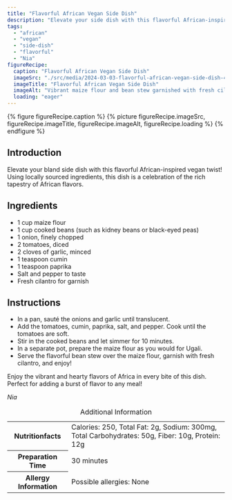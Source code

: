 ```yaml
---
title: "Flavorful African Vegan Side Dish"
description: "Elevate your side dish with this flavorful African-inspired vegan recipe. A celebration of African flavors using locally sourced ingredients."
tags:
  - "african"
  - "vegan"
  - "side-dish"
  - "flavorful"
  - "Nia"
figureRecipe: 
  caption: "Flavorful African Vegan Side Dish"
  imageSrc: "./src/media/2024-03-03-flavorful-african-vegan-side-dish-4635.png"
  imageTitle: "Flavorful African Vegan Side Dish"
  imageAlt: "Vibrant maize flour and bean stew garnished with fresh cilantro on a minimalist table setting, showcasing African-inspired vegan side dish"
  loading: "eager"
---
```


{% figure figureRecipe.caption %}
{% picture figureRecipe.imageSrc, figureRecipe.imageTitle, figureRecipe.imageAlt, figureRecipe.loading %}
{% endfigure %}

## Introduction

Elevate your bland side dish with this flavorful African-inspired vegan twist! Using locally sourced ingredients, this dish is a celebration of the rich tapestry of African flavors.

## Ingredients

* 1 cup maize flour
* 1 cup cooked beans (such as kidney beans or black-eyed peas)
* 1 onion, finely chopped
* 2 tomatoes, diced
* 2 cloves of garlic, minced
* 1 teaspoon cumin
* 1 teaspoon paprika
* Salt and pepper to taste
* Fresh cilantro for garnish

## Instructions

* In a pan, sauté the onions and garlic until translucent.
* Add the tomatoes, cumin, paprika, salt, and pepper. Cook until the tomatoes are soft.
* Stir in the cooked beans and let simmer for 10 minutes.
* In a separate pot, prepare the maize flour as you would for Ugali.
* Serve the flavorful bean stew over the maize flour, garnish with fresh cilantro, and enjoy!

Enjoy the vibrant and hearty flavors of Africa in every bite of this dish. Perfect for adding a burst of flavor to any meal!

*Nia*

<table><caption class='sr-only'>Additional Information</caption><tr><th>Nutritionfacts</th><td>Calories: 250, Total Fat: 2g, Sodium: 300mg, Total Carbohydrates: 50g, Fiber: 10g, Protein: 12g&nbsp;</td></tr><tr><th>Preparation Time</th><td>30 minutes&nbsp;</td></tr><tr><th>Allergy Information</th><td>Possible allergies: None&nbsp;</td></tr></table>

